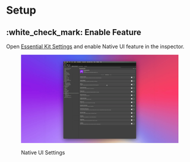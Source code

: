 # Setup

## :white\_check\_mark: Enable Feature

Open [Essential Kit Settings](../../plugin-overview/settings.md) and enable Native UI feature in the inspector.

<figure><img src="../../.gitbook/assets/native-ui-settings.gif" alt=""><figcaption><p>Native UI Settings</p></figcaption></figure>

